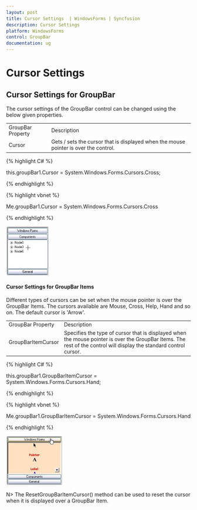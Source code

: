 ```yaml
---
layout: post
title: Cursor Settings  | WindowsForms | Syncfusion
description: Cursor Settings 
platform: WindowsForms
control: GroupBar
documentation: ug
---
```

# Cursor Settings 

## Cursor Settings for GroupBar

The cursor settings of the GroupBar control can be changed using the below given properties.



<table>
<tr>
<td>
GroupBar Property</td><td>
Description</td></tr>
<tr>
<td>
Cursor</td><td>
Gets / sets the cursor that is displayed when the mouse pointer is over the control.</td></tr>
</table>


{% highlight C# %}  

this.groupBar1.Cursor = System.Windows.Forms.Cursors.Cross;

{% endhighlight %}



{% highlight vbnet %} 

Me.groupBar1.Cursor = System.Windows.Forms.Cursors.Cross

{% endhighlight %}



![](Overview_images/Overview_img34.jpeg) 



#### Cursor Settings for GroupBar Items

Different types of cursors can be set when the mouse pointer is over the GroupBar Items. The cursors available are Mouse, Cross, Help, Hand and so on. The default cursor is 'Arrow'.



<table>
<tr>
<td>
GroupBar Property</td><td>
Description</td></tr>
<tr>
<td>
GroupBarItemCursor</td><td>
Specifies the type of cursor that is displayed when the mouse pointer is over the GroupBar Items. The rest of the control will display the standard control cursor.</td></tr>
</table>


{% highlight C# %} 

this.groupBar1.GroupBarItemCursor = System.Windows.Forms.Cursors.Hand;

 {% endhighlight %}


{% highlight vbnet %} 

Me.groupBar1.GroupBarItemCursor = System.Windows.Forms.Cursors.Hand

{% endhighlight %}

 ![](Overview_images/Overview_img35.jpeg) 


N> The ResetGroupBarItemCursor() method can be used to reset the cursor when it is displayed over a GroupBar Item.
